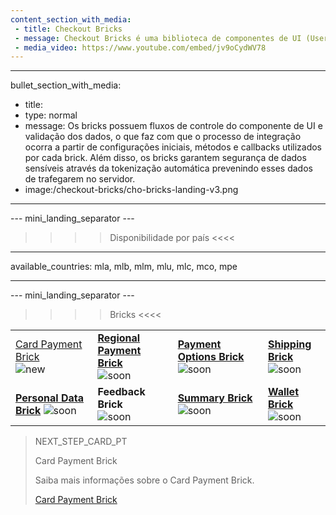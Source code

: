 ```yaml
---
content_section_with_media: 
 - title: Checkout Bricks
 - message: Checkout Bricks é uma biblioteca de componentes de UI (User interface) que tem como objetivo viabilizar uma integração client-side de forma modular por meio de estruturas configuráveis, seguras e com integração simplificada e unificada.
 - media_video: https://www.youtube.com/embed/jv9oCydWV78
---
```


---
bullet_section_with_media: 
 - title: 
 - type: normal
 - message: Os bricks possuem fluxos de controle do componente de UI e validação dos dados, o que faz com que o processo de integração ocorra a partir de configurações iniciais, métodos e callbacks utilizados por cada brick. Além disso, os bricks garantem segurança de dados sensíveis através da tokenização automática prevenindo esses dados de trafegarem no servidor.
 - image:/checkout-bricks/cho-bricks-landing-v3.png
---

--- mini_landing_separator ---

>>>> Disponibilidade por país <<<<
---
available_countries: mla, mlb, mlm, mlu, mlc, mco, mpe

---

--- mini_landing_separator ---

>>>> Bricks <<<<

| | | | |
|---|---|---|---|
| [Card Payment Brick](developers/pt/docs/checkout-bricks-beta/card-payment-brick) <br> ![new](checkout-bricks/new-button-pt.png) | [**Regional Payment Brick**](/developers/pt/docs/checkout-bricks-beta/regional-payment-brick) <br> ![soon](checkout-bricks/soon-button-pt.png) | [**Payment Options Brick**](/developers/pt/docs/checkout-bricks-beta/payment-options-brick) ![soon](checkout-bricks/soon-button-pt.png) | [**Shipping Brick**](/developers/pt/docs/checkout-bricks-beta/shipping-brick) <br> ![soon](checkout-bricks/soon-button-pt.png) |
| [**Personal Data Brick**](/developers/pt/docs/checkout-bricks-beta/personal-data-brick) ![soon](checkout-bricks/soon-button-pt.png) | **Feedback Brick** <br> ![soon](checkout-bricks/soon-button-pt.png) | [**Summary Brick**](/developers/pt/docs/checkout-bricks-beta/summary-brick) <br> ![soon](checkout-bricks/soon-button-pt.png) | [**Wallet Brick**](/developers/pt/docs/checkout-bricks-beta/wallet-brick) <br> ![soon](checkout-bricks/soon-button-pt.png) |

> NEXT_STEP_CARD_PT
>
> Card Payment Brick
>
> Saiba mais informações sobre o Card Payment Brick.
>
> [Card Payment Brick](/developers/pt/docs/checkout-bricks-beta/card-payment-brick)